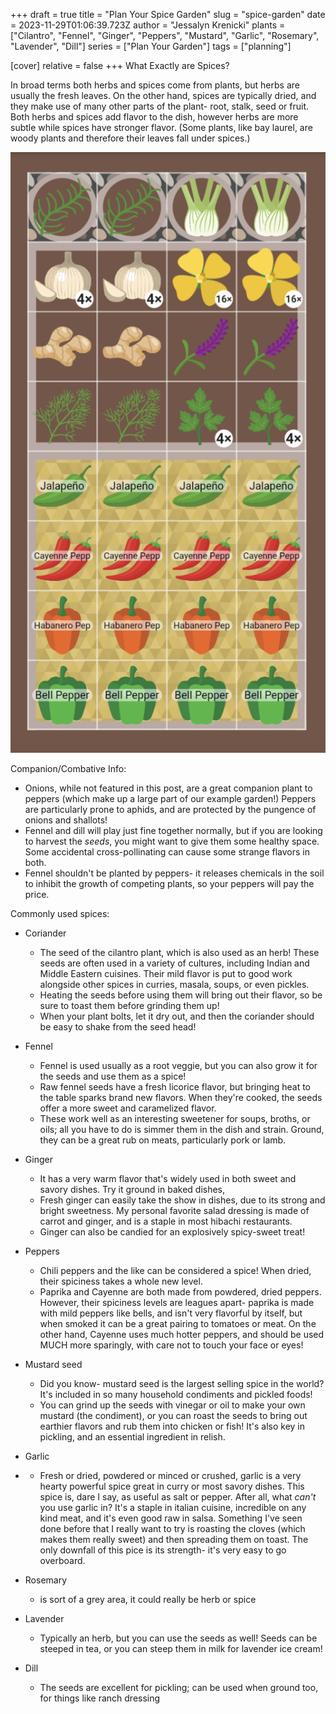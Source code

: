 +++
draft = true
title = "Plan Your Spice Garden"
slug = "spice-garden"
date = 2023-11-29T01:06:39.723Z
author = "Jessalyn Krenicki"
plants = ["Cilantro", "Fennel", "Ginger", "Peppers", "Mustard", "Garlic", "Rosemary", "Lavender", "Dill"]
series = ["Plan Your Garden"]
tags = ["planning"]

[cover]
relative = false
+++
What Exactly are Spices?

In broad terms both herbs and spices come from plants, but herbs are usually the fresh leaves. On the other hand, spices are typically dried, and they make use of many other parts of the plant- root, stalk, seed or fruit. Both herbs and spices add flavor to the dish, however herbs are more subtle while spices have stronger flavor. (Some plants, like bay laurel, are woody plants and therefore their leaves fall under spices.)

![](screenshot-2023-12-23-at-4.04.40-pm.png)

Companion/Combative Info:

* Onions, while not featured in this post, are a great companion plant to peppers (which make up a large part of our example garden!) Peppers are particularly prone to aphids, and are protected by the pungence of onions and shallots!
* Fennel and dill will play just fine together normally, but if you are looking to harvest the *seeds*, you might want to give them some healthy space. Some accidental cross-pollinating can cause some strange flavors in both.
* Fennel shouldn't be planted by peppers- it releases chemicals in the soil to inhibit the growth of competing plants, so your peppers will pay the price.

Commonly used spices:

* Coriander

  * The seed of the cilantro plant, which is also used as an herb! These seeds are often used in a variety of cultures, including Indian and Middle Eastern cuisines. Their mild flavor is put to good work alongside other spices in curries, masala, soups, or even pickles. 
  * Heating the seeds before using them will bring out their flavor, so be sure to toast them before grinding them up!
  * When your plant bolts, let it dry out, and then the coriander should be easy to shake from the seed head!
* Fennel

  * Fennel is used usually as a root veggie, but you can also grow it for the seeds and use them as a spice! 
  * Raw fennel seeds have a fresh licorice flavor, but bringing heat to the table sparks brand new flavors. When they're cooked, the seeds offer a more sweet and caramelized flavor.
  * These work well as an interesting sweetener for soups, broths, or oils; all you have to do is simmer them in the dish and strain. Ground, they can be a great rub on meats, particularly pork or lamb.
* Ginger

  * It has a very warm flavor that's widely used in both sweet and savory dishes. Try it ground in baked dishes,
  * Fresh ginger can easily take the show in dishes, due to its strong and bright sweetness. My personal favorite salad dressing is made of carrot and ginger, and is a staple in most hibachi restaurants.
  * Ginger can also be candied for an explosively spicy-sweet treat!
* Peppers

  * Chili peppers and the like can be considered a spice! When dried, their spiciness takes a whole new level.
  * Paprika and Cayenne are both made from powdered, dried peppers. However, their spiciness levels are leagues apart- paprika is made with mild peppers like bells, and isn't very flavorful by itself, but when smoked it can be a great pairing to tomatoes or meat. On the other hand, Cayenne uses much hotter peppers, and should be used MUCH more sparingly, with care not to touch your face or eyes!
* Mustard seed

  * Did you know- mustard seed is the largest selling spice in the world? It's included in so many household condiments and pickled foods! 
  * You can grind up the seeds with vinegar or oil to make your own mustard (the condiment), or you can roast the seeds to bring out earthier flavors and rub them into chicken or fish! It's also key in pickling, and an essential ingredient in relish. 
* Garlic
* * Fresh or dried, powdered or minced or crushed, garlic is a very hearty powerful spice great in curry or most savory dishes. This spice is, dare I say, as useful as salt or pepper. After all, what *can't* you use garlic in? It's a staple in italian cuisine, incredible on any kind meat, and it's even good raw in salsa. Something I've seen done before that I really want to try is roasting the cloves (which makes them really sweet) and then spreading them on toast. The only downfall of this pice is its strength- it's very easy to go overboard.
* Rosemary

  * is sort of a grey area, it could really be herb or spice
* Lavender

  * Typically an herb, but you can use the seeds as well! Seeds can be steeped in tea, or you can steep them in milk for lavender ice cream!
* Dill

  * The seeds are excellent for pickling; can be used when ground too, for things like ranch dressing